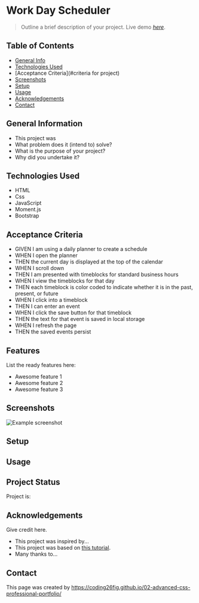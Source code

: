 # Work Day Scheduler
> 
> Outline a brief description of your project.
> Live demo [_here_](https://www.example.com). <!-- If you have the project hosted somewhere, include the link here. -->

## Table of Contents
* [General Info](#general-information)
* [Technologies Used](#technologies-used)
* [Acceptance Criteria](#criteria for project)
* [Screenshots](#screenshots)
* [Setup](#setup)
* [Usage](#usage)
* [Acknowledgements](#acknowledgements)
* [Contact](#contact)<!-- * [License](#license) -->


## General Information
- This project was 
- What problem does it (intend to) solve?
- What is the purpose of your project?
- Why did you undertake it?
<!-- You don't have to answer all the questions - just the ones relevant to your project. -->


## Technologies Used
- HTML
- Css
- JavaScript
- Moment.js
- Bootstrap


## Acceptance Criteria
- GIVEN I am using a daily planner to create a schedule
- WHEN I open the planner
- THEN the current day is displayed at the top of the calendar
- WHEN I scroll down
- THEN I am presented with timeblocks for standard business hours
- WHEN I view the timeblocks for that day
- THEN each timeblock is color coded to indicate whether it is in the past, present, or future
- WHEN I click into a timeblock
- THEN I can enter an event
- WHEN I click the save button for that timeblock
- THEN the text for that event is saved in local storage
- WHEN I refresh the page
- THEN the saved events persist

## Features
List the ready features here:
- Awesome feature 1
- Awesome feature 2
- Awesome feature 3


## Screenshots
![Example screenshot](./img/screenshot.png)
<!-- If you have screenshots you'd like to share, include them here. -->


## Setup


## Usage



## Project Status
Project is: 


## Acknowledgements
Give credit here.
- This project was inspired by...
- This project was based on [this tutorial](https://www.example.com).
- Many thanks to...


## Contact
This page was created by https://coding26fig.github.io/02-advanced-css-professional-portfolio/


